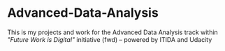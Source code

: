 # Advanced-Data-Analysis
This is my projects and work for the Advanced Data Analysis track within *"Future Work is Digital"* initiative (fwd) – powered by ITIDA and Udacity
